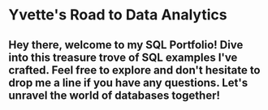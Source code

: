 # Yvette's Road to Data Analytics 
## Hey there, welcome to my SQL Portfolio! Dive into this treasure trove of SQL examples I've crafted. Feel free to explore and don't hesitate to drop me a line if you have any questions. Let's unravel the world of databases together! 
